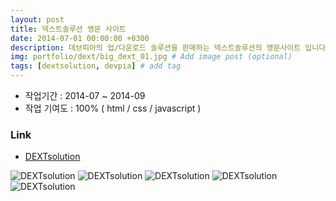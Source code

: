 ```yaml
---
layout: post
title: 덱스트솔루션 영문 사이트
date: 2014-07-01 00:00:00 +0300
description: 데브피아의 업/다운로드 솔루션을 판매하는 덱스트솔루션의 영문사이트 입니다.
img: portfolio/dext/big_dext_01.jpg # Add image post (optional)
tags: [dextsolution, devpia] # add tag
---
```


- 작업기간 : 2014-07 ~ 2014-09
- 작업 기여도 : 100% ( html / css / javascript )

### Link

- [DEXTsolution][link]

![DEXTsolution]({{site.baseurl}}/assets/img/portfolio/dext/big_dext_02.jpg)
![DEXTsolution]({{site.baseurl}}/assets/img/portfolio/dext/big_dext_03.jpg)
![DEXTsolution]({{site.baseurl}}/assets/img/portfolio/dext/big_dext_04.jpg)
![DEXTsolution]({{site.baseurl}}/assets/img/portfolio/dext/big_dext_05.jpg)
![DEXTsolution]({{site.baseurl}}/assets/img/portfolio/dext/big_dext_06.jpg)


[link]: https://testype.asuscomm.com/sohappy/work/dextsolution/html/main.html
